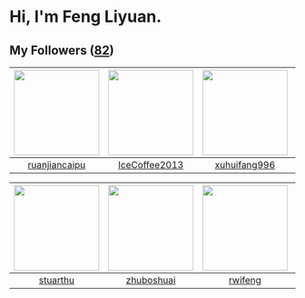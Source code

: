 # Hi, I'm Feng Liyuan.

## My Followers ([82](https://github.com/SunRunAway?tab=followers))

| <img src="https://avatars1.githubusercontent.com/u/31336171?v=4" width="150" height="150" /> | <img src="https://avatars1.githubusercontent.com/u/4661589?v=4" width="150" height="150" /> | <img src="https://avatars3.githubusercontent.com/u/50138288?v=4" width="150" height="150" /> | <img src="https://avatars1.githubusercontent.com/u/51537937?v=4" width="150" height="150" /> |
| :------------------------------------------------------------------------------------------: | :-----------------------------------------------------------------------------------------: | :------------------------------------------------------------------------------------------: | :------------------------------------------------------------------------------------------: |
|                       [ruanjiancaipu](https://github.com/ruanjiancaipu)                      |                      [IceCoffee2013](https://github.com/IceCoffee2013)                      |                        [xuhuifang996](https://github.com/xuhuifang996)                       |                  [SunRunAwayAwayAway](https://github.com/SunRunAwayAwayAway)                 |

| <img src="https://avatars1.githubusercontent.com/u/16526001?v=4" width="150" height="150" /> | <img src="https://avatars3.githubusercontent.com/u/10694566?v=4" width="150" height="150" /> | <img src="https://avatars0.githubusercontent.com/u/1814146?v=4" width="150" height="150" /> | <img src="https://avatars1.githubusercontent.com/u/13427348?v=4" width="150" height="150" /> |
| :------------------------------------------------------------------------------------------: | :------------------------------------------------------------------------------------------: | :-----------------------------------------------------------------------------------------: | :------------------------------------------------------------------------------------------: |
|                            [stuarthu](https://github.com/stuarthu)                           |                          [zhuboshuai](https://github.com/zhuboshuai)                         |                            [rwifeng](https://github.com/rwifeng)                            |                              [Yisaer](https://github.com/Yisaer)                             |